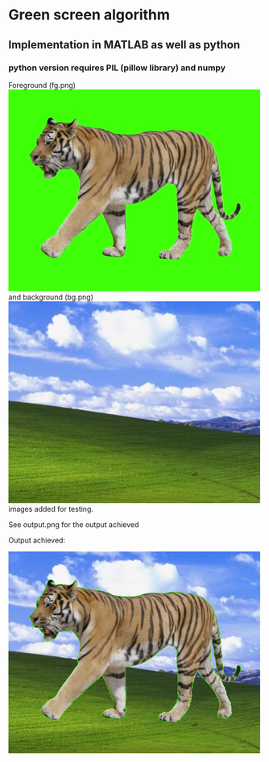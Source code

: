 # Green screen algorithm 

## Implementation in MATLAB as well as python

### python version requires PIL (pillow library) and numpy

Foreground (fg.png) ![Foreground (fg.png)](./fg.png)
and background (bg.png) ![Background (bg.png)](./bg.png)
images added for testing.

See output.png for the output achieved

Output achieved:

![Output](./output.png)
